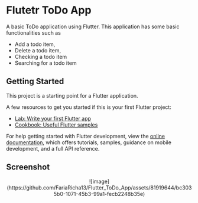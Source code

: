 # Flutetr ToDo App

A basic ToDo application using Flutter. This application has some basic functionalities such as 
- Add a todo item,
- Delete a todo item,
- Checking a todo item
- Searching for a todo item

## Getting Started

This project is a starting point for a Flutter application.

A few resources to get you started if this is your first Flutter project:

- [Lab: Write your first Flutter app](https://docs.flutter.dev/get-started/codelab)
- [Cookbook: Useful Flutter samples](https://docs.flutter.dev/cookbook)

For help getting started with Flutter development, view the
[online documentation](https://docs.flutter.dev/), which offers tutorials,
samples, guidance on mobile development, and a full API reference.
## Screenshot

<center>
![image](https://github.com/FariaRicha13/Flutter_ToDo_App/assets/81919644/bc3035b0-1071-45b3-99a1-fecb2248b35e)

</center>


